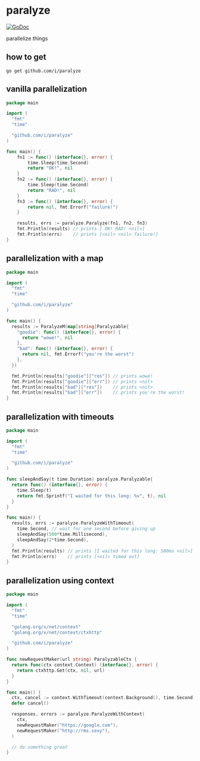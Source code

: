 paralyze
========
[![GoDoc](http://godoc.org/github.com/i/paralyze?status.png)](http://godoc.org/github.com/i/paralyze)

parallelize things

how to get
------------

    go get github.com/i/paralyze

vanilla parallelization
---------

```go
package main

import (
  "fmt"
  "time"

  "github.com/i/paralyze"
)

func main() {
	fn1 := func() (interface{}, error) {
		time.Sleep(time.Second)
		return "OK!", nil
	}
	fn2 := func() (interface{}, error) {
		time.Sleep(time.Second)
		return "RAD!", nil
	}
	fn3 := func() (interface{}, error) {
		return nil, fmt.Errorf("failure!")
	}

	results, errs := paralyze.Paralyze(fn1, fn2, fn3)
	fmt.Println(results) // prints [ OK! RAD! <nil>]
	fmt.Println(errs)    // prints [<nil> <nil> failure!]
}

```

parallelization with a map
---------

```go
package main

import (
  "fmt"
  "time"

  "github.com/i/paralyze"
)

func main() {
  results := ParalyzeM(map[string]Paralyzable{
    "goodie": func() (interface{}, error) {
      return "wowe!", nil
    },
    "bad": func() (interface{}, error) {
      return nil, fmt.Errorf("you're the worst")
    },
  })

  fmt.Println(results["goodie"]["res"]) // prints wowe!
  fmt.Println(results["goodie"]["err"]) // prints <nil>
  fmt.Println(results["bad"]["res"])    // prints <nil>
  fmt.Println(results["bad"]["err"])    // prints you're the worst!
}

```

parallelization with timeouts
---------

```go
package main

import (
  "fmt"
  "time"

  "github.com/i/paralyze"
)

func sleepAndSay(t time.Duration) paralyze.Paralyzable{
  return func() (interface{}, error) {
    time.Sleep(t)
    return fmt.Sprintf("I waited for this long: %v", t), nil
  }
}

func main() {
  results, errs := paralyze.ParalyzeWithTimeout(
    time.Second, // wait for one second before giving up
    sleepAndSay(500*time.Millisecond),
    sleepAndSay(2*time.Second),
  )
  fmt.Println(results) // prints [I waited for this long: 500ms <nil>]
  fmt.Println(errs)    // prints [<nil> timed out]
}

```

parallelization using context
---------

```go
package main

import (
  "fmt"
  "time"

  "golang.org/x/net/context"
  "golang.org/x/net/context/ctxhttp"

  "github.com/i/paralyze"
)

func newRequestMaker(url string) ParalyzableCtx {
  return func(ctx context.Context) (interface{}, error) {
    return ctxhttp.Get(ctx, nil, url)
  }
}

func main() {
  ctx, cancel := context.WithTimeout(context.Background(), time.Second)
  defer cancel()

  responses, errors := paralyze.ParalyzeWithContext(
    ctx,
    newRequestMaker("https://google.com"),
    newRequestMaker("http://rms.sexy"),
  )

  // do something great
}

```
